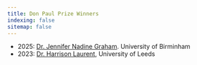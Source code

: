 ```yaml
---
title: Don Paul Prize Winners
indexing: false
sitemap: false
---
```


- 2025: [Dr. Jennifer Nadine Graham](https://www.ill.eu/infos-presse-evenements/general-news/jennifer-graham-wins-the-don-mckenzie-paul-thesis-prize-2025). University of Birminham
- 2023: [Dr. Harrison Laurent](https://www.isis.stfc.ac.uk/Pages/News23_DonMcKenziePaulPrize.aspx), University of Leeds
